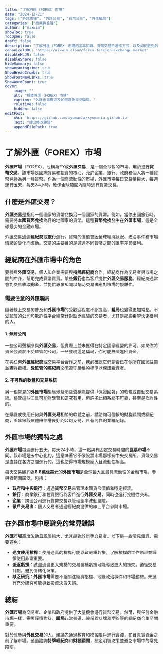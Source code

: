 ```yaml
---
title: "了解外匯（FOREX）市場"
date: "2024-12-21"
tags: ["外匯市場", "外匯交易", "貨幣交易", "外匯騙局"]
categories: ["商業與金融"]
author: ["Aixwim"]
showToc: true
TocOpen: false
draft: false
description: "了解外匯（FOREX）市場的基本知識、貨幣交易的運作方式，以及如何避免外匯騙局。"
canonicalURL: "https://aixwim.cloud/forex-foreign-exchange-market"
disableHLJS: false
disableShare: false
hideSummary: false
ShowReadingTime: true
ShowBreadCrumbs: true
ShowPostNavLinks: true
ShowWordCount: true
cover:
    image: ""
    alt: "探索外匯（FOREX）市場"
    caption: "外匯市場概述及如何避免常見騙局。"
    relative: false
    hidden: false
editPost:
    URL: "https://github.com/Xyomania/xyomania.github.io"
    Text: "提出修改建議"
    appendFilePath: true
---
```


# 了解外匯（FOREX）市場

**外匯市場**（FOREX），也稱為FX或**外匯交易**，是一個全球性的市場，用於進行**貨幣交易**。該市場是國際貿易和投資的核心，允許企業、銀行、政府和個人將一種貨幣兌換為另一種貨幣。作為一個高流動性的市場，外匯市場每日交易量巨大，每週運行五天，每天24小時，確保全球範圍內隨時進行貨幣交易。

## 什麼是外匯交易？

**外匯交易**是指用一個國家的貨幣兌換另一個國家的貨幣。例如，當你出國旅行時，需要將**本國貨幣兌換**為目的地國家的貨幣。這種**貨幣兌換**發生在**外匯市場**，這是全球最大的金融市場。

外匯交易通過**經紀商**或**銀行**進行，貨幣的價值會因全球經濟狀況、政治事件和市場情緒的變化而波動。交易的主要目的是通過不同貨幣之間的匯率差異獲利。

## 經紀商在外匯市場中的角色

要參與**外匯交易**，個人和企業需要與**持牌經紀商**合作。經紀商作為交易者與市場之間的中介，幫助完成貨幣買賣。某些**銀行**也為客戶提供**外匯交易服務**。經紀商通常會對交易收取**佣金**，並提供專業知識以幫助交易者應對市場的複雜性。

### 需要注意的外匯騙局

隨著線上交易的普及和**外匯市場**的受歡迎程度不斷提高，**騙局**也變得更加常見。不受監管的公司和欺詐性平台經常針對缺乏經驗的交易者，尤其是那些希望快速獲利的人。

#### 1. **無牌公司**

一些公司聲稱參與**外匯交易**，但實際上並未獲得在特定國家經營的許可。如果你將資金投資於不受監管的公司，一旦發現這是騙局，你可能無法追回資金。

在與任何**外匯經紀商**或交易平台合作之前，務必確認它們是否已在你所在國家註冊並獲得授權。**受監管的經紀商**必須遵守嚴格的標準以保護投資者。

#### 2. **不可靠的軟體和交易系統**

另一個常見的**外匯市場**騙局涉及那些聲稱能提供「保證回報」的軟體或自動交易系統。儘管這些工具可能對學習和研究有用，但許多此類系統不可靠，甚至是欺詐性的。

在購買或使用任何與**外匯交易**相關的軟體之前，請諮詢可信賴的財務顧問或經紀商，並確保該軟體由信譽良好的公司支持，且有可靠的業績記錄。

## 外匯市場的獨特之處

**外匯市場**每週運行五天，每天24小時，這一點與有固定交易時間的**股票市場**不同。該市場是去中心化的，這意味著它不像股票市場那樣有中央交易所。貨幣交易是直接在各方之間進行的，這也使得市場規模龐大且流動性極高。

每天交易額約為**6.6萬億美元**的**外匯市場**是全球最大且最具流動性的金融市場。參與者範圍廣泛，包括：

- **政府和中央銀行**：通過**貨幣交易**來管理本國貨幣價值和穩定經濟。
- **銀行**：商業銀行和投資銀行為客戶進行**外匯交易**，同時也進行投機性交易。
- **企業**：跨國公司進行貨幣交易以管理匯率波動風險。
- **散戶交易者**：個人交易者通過經紀商提供的線上平台參與市場。

## 在外匯市場中應避免的常見錯誤

**外匯市場**高度波動且風險較大，尤其是對於新手交易者。以下是一些常見錯誤，需要避免：

- **過度使用槓桿**：使用過高的槓桿可能導致嚴重虧損。了解槓桿的工作原理並謹慎使用非常重要。
- **追逐虧損**：試圖通過更大規模的交易彌補虧損可能導致更大的損失。遵循交易計劃，避免情緒化決策。
- **缺乏研究**：**外匯市場**需要不斷關注經濟指標、地緣政治事件和市場趨勢。未進行充分研究可能導致投資決策失誤。

## 總結

**外匯市場**為交易者、企業和政府提供了大量機會進行貨幣交易。然而，與任何金融市場一樣，需要謹慎對待。**騙局**非常普遍，確保與持牌和受監管的經紀商合作至關重要。

對於想參與**外匯交易**的人，建議先通過教育和模擬賬戶進行實踐，在冒真實資金之前了解市場。通過諮詢**持牌經紀商**和**財務顧問**，制定明智決策並避免市場中的常見陷阱。
